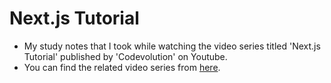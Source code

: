 # Next.js Tutorial

- My study notes that I took while watching the video series titled 'Next.js Tutorial' published by 'Codevolution' on Youtube. 
- You can find the related video series from [here](https://www.youtube.com/watch?v=9P8mASSREYM&list=PLC3y8-rFHvwgC9mj0qv972IO5DmD-H0ZH&index=2).